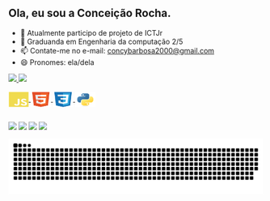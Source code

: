 ## Ola, eu sou a Conceição Rocha.

- 🔭 Atualmente participo de projeto de ICTJr
- 🌱 Graduanda em Engenharia da computação 2/5
- 📫 Contate-me no e-mail: concybarbosa2000@gmail.com
- 😄 Pronomes: ela/dela
<div>
  <a href="https://github.com/ConcyRocha">
  <img height="180em" src="https://github-readme-stats.vercel.app/api?username=ConcyRocha&show_icons=true&theme=midnight-purple&include_all_commits=true&count_private=true"/>
  <img height="180em" src="https://github-readme-stats.vercel.app/api/top-langs/?username=ConcyRocha&layout=compact&langs_count=7&theme=dracula"/>
</div>
<div style="display: inline_block"><br>
  <img align="center" alt="Concy-Js" height="30" width="40" src="https://raw.githubusercontent.com/devicons/devicon/master/icons/javascript/javascript-plain.svg">
  <img align="center" alt="Concy-HTML" height="30" width="40" src="https://raw.githubusercontent.com/devicons/devicon/master/icons/html5/html5-original.svg">
  <img align="center" alt="Concy-CSS" height="30" width="40" src="https://raw.githubusercontent.com/devicons/devicon/master/icons/css3/css3-original.svg">
  <img align="center" alt="Concy-Python" height="30" width="40" src="https://raw.githubusercontent.com/devicons/devicon/master/icons/python/python-original.svg">
 
  
</div>
  
 ##
  
  <div> 
  <a href="https://www.instagram.com/concyrocha_/" target="_blank"><img src="https://img.shields.io/badge/-Instagram-%23E4405F?style=for-the-badge&logo=instagram&logoColor=white" target="_blank"></a>
 <a href="https://discord.com/channels/@me" target="_blank"><img src="https://img.shields.io/badge/Discord-7289DA?style=for-the-badge&logo=discord&logoColor=white" target="_blank"></a> 
  <a href = "mailto:concybarbosa2000@gmail.com"><img src="https://img.shields.io/badge/-Gmail-%23333?style=for-the-badge&logo=gmail&logoColor=white" target="_blank"></a>
  <a href="https://www.linkedin.com/in/concei%C3%A7%C3%A3o-rocha-a71440206/" target="_blank"><img src="https://img.shields.io/badge/-LinkedIn-%230077B5?style=for-the-badge&logo=linkedin&logoColor=white" target="_blank"></a> 
 
  ![Snake animation](https://github.com/ConcyRocha/ConcyRocha/blob/output/github-contribution-grid-snake.svg)
 
 
</div>
